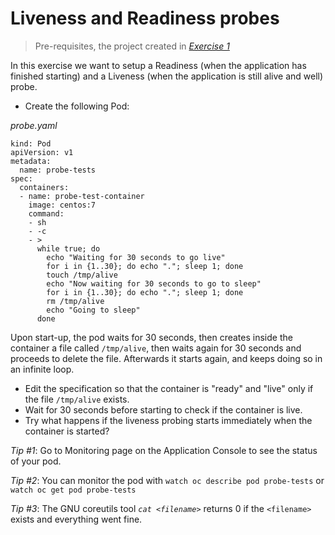 # Liveness and Readiness probes

> Pre-requisites, the project created in *[Exercise 1](/exercises/A01/index.html)*

In this exercise we want to setup a Readiness (when the application has finished starting) and a Liveness (when the application is still alive and well) probe.

* Create the following Pod:

*probe.yaml*
<pre><code>kind: Pod
apiVersion: v1
metadata:
  name: probe-tests
spec:
  containers:
  - name: probe-test-container
    image: centos:7
    command:
    - sh
    - -c
    - >
      while true; do
        echo "Waiting for 30 seconds to go live"
        for i in {1..30}; do echo "."; sleep 1; done
        touch /tmp/alive
        echo "Now waiting for 30 seconds to go to sleep"
        for i in {1..30}; do echo "."; sleep 1; done
        rm /tmp/alive
        echo "Going to sleep"
      done
</code></pre>

Upon start-up, the pod waits for 30 seconds, then creates inside the container a file called `/tmp/alive`, then waits again for 30 seconds and proceeds to delete the file. Afterwards it starts again, and keeps doing so in an infinite loop.

* Edit the specification so that the container is "ready" and "live" only if
  the file `/tmp/alive` exists.
* Wait for 30 seconds before starting to check if the container is live.
* Try what happens if the liveness probing starts immediately when the container is started?

*Tip #1*: Go to Monitoring page on the Application Console to see the status of
your pod.

*Tip #2*: You can monitor the pod with `watch oc describe pod probe-tests` or
`watch oc get pod probe-tests`

*Tip #3*: The GNU coreutils tool *`cat <filename>`* returns 0 if the
`<filename>` exists and everything went fine.
